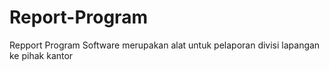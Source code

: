 # Report-Program
Repport Program Software merupakan alat untuk pelaporan divisi lapangan ke pihak kantor
